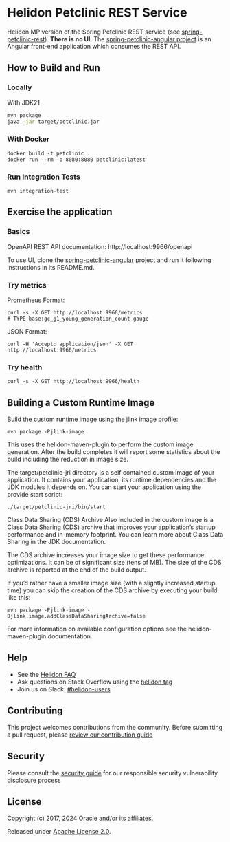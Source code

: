 # Helidon Petclinic REST Service

Helidon MP version of the Spring Petclinic REST service (see [spring-petclinic-rest](https://github.com/spring-petclinic/spring-petclinic-rest)). **There is no UI**.
The [spring-petclinic-angular project](https://github.com/spring-petclinic/spring-petclinic-angular) is an Angular front-end application which consumes the REST API.

## How to Build and Run

### Locally

With JDK21

```bash
mvn package
java -jar target/petclinic.jar
```

### With Docker

```
docker build -t petclinic .
docker run --rm -p 8080:8080 petclinic:latest
```

### Run Integration Tests

```
mvn integration-test
```


## Exercise the application

### Basics

OpenAPI REST API documentation: http://localhost:9966/openapi

To use UI, clone the [spring-petclinic-angular](https://github.com/spring-petclinic/spring-petclinic-angular) project and run it following instructions in its README.md.

### Try metrics

Prometheus Format:

```
curl -s -X GET http://localhost:9966/metrics
# TYPE base:gc_g1_young_generation_count gauge
```

JSON Format:

```
curl -H 'Accept: application/json' -X GET http://localhost:9966/metrics
```

### Try health

```
curl -s -X GET http://localhost:9966/health
```

## Building a Custom Runtime Image

Build the custom runtime image using the jlink image profile:

```
mvn package -Pjlink-image
```

This uses the helidon-maven-plugin to perform the custom image generation.
After the build completes it will report some statistics about the build including the reduction in image size.

The target/petclinic-jri directory is a self contained custom image of your application. It contains your application,
its runtime dependencies and the JDK modules it depends on. You can start your application using the provide start script:

```
./target/petclinic-jri/bin/start
```

Class Data Sharing (CDS) Archive
Also included in the custom image is a Class Data Sharing (CDS) archive that improves your application’s startup
performance and in-memory footprint. You can learn more about Class Data Sharing in the JDK documentation.

The CDS archive increases your image size to get these performance optimizations. It can be of significant size (tens of MB).
The size of the CDS archive is reported at the end of the build output.

If you’d rather have a smaller image size (with a slightly increased startup time) you can skip the creation of the CDS
archive by executing your build like this:

```
mvn package -Pjlink-image -Djlink.image.addClassDataSharingArchive=false
```

For more information on available configuration options see the helidon-maven-plugin documentation.

## Help

* See the [Helidon FAQ](https://github.com/oracle/helidon/wiki/FAQ)
* Ask questions on Stack Overflow using the [helidon tag](https://stackoverflow.com/tags/helidon)
* Join us on Slack: [#helidon-users](http://slack.helidon.io)

## Contributing

This project welcomes contributions from the community. Before submitting a pull request, please [review our contribution guide](./CONTRIBUTING.md)

## Security

Please consult the [security guide](./SECURITY.md) for our responsible security vulnerability disclosure process

## License

Copyright (c) 2017, 2024 Oracle and/or its affiliates.

Released under [Apache License 2.0](./LICENSE.txt).

